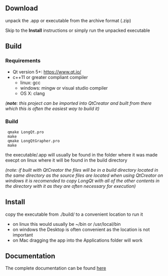 ## Download

unpack the .app or executable from the archive format (.zip)

Skip to the **Install** instructions or simply run the unpacked executable

## Build

### Requirements
- Qt version 5+:  https://www.qt.io/
- c++11 or greater compliant compiler
 	- linux:      gcc
  - windows:    mingw or visual studio compiler
  - OS X:       clang

*(__note__: this project can be imported into QtCreator and built from there which 
this is often the easiest way to build it)*

### Build
```
 qmake LongQt.pro
 make
 qmake LongQtGrapher.pro
 make
```
the executable/.app will usually be found in the folder where it was made
execpt on linux where it will be found in the build directory

*(note: if built with QtCreator the files will be in a build directory located
in the same directory as the source files are located
when using QtCreator on windows it is recomended to copy LongQt with all of
the other contents in the directory with it as they are often necessary for 
execution)*

## Install
copy the executable from ./build/ to a convenient location to run it
- on linux this would usually be ~/bin or /usr/local/bin
- on windows the Desktop is often convenient as the location is not important
- on Mac dragging the app into the Applications folder will work

## Documentation
The complete documentation can be found [here](http://longqt.readthedocs.io)

